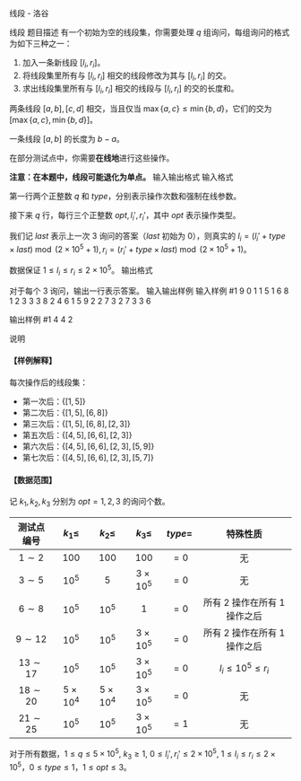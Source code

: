 



线段 - 洛谷














线段
题目描述
有一个初始为空的线段集，你需要处理 $q$ 组询问，每组询问的格式为如下三种之一：

1. 加入一条新线段 $[l_i,r_i]$。
2. 将线段集里所有与 $[l_i,r_i]$ 相交的线段修改为其与 $[l_i,r_i]$ 的交。
3. 求出线段集里所有与 $[l_i,r_i]$ 相交的线段与 $[l_i,r_i]$ 的交的长度和。

两条线段 $[a,b],[c,d]$ 相交，当且仅当 $\max\{a,c\} \leq \min\{b,d\}$，它们的交为 $[\max\{a,c\},\min\{b,d\}]$。

一条线段 $[a,b]$ 的长度为 $b-a$。

在部分测试点中，你需要**在线地**进行这些操作。

**注意：在本题中，线段可能退化为单点。**
输入输出格式
输入格式

第一行两个正整数 $q$ 和 $type$，分别表示操作次数和强制在线参数。

接下来 $q$ 行，每行三个正整数 $opt,l_i',r_i'$，其中 $opt$ 表示操作类型。

我们记 $last$ 表示上一次 $3$ 询问的答案（$last$ 初始为 $0$），则真实的 $l_i = ( l_i' + type \times last ) \bmod ( 2 \times 10^5 + 1 ), r_i = ( r_i' + type \times last ) \bmod ( 2 \times 10^5 + 1 )$。

数据保证 $1 \leq l_i \leq r_i \leq 2 \times 10^5$。
输出格式

对于每个 $3$ 询问，输出一行表示答案。
输入输出样例
输入样例 #1
9 0
1 1 5
1 6 8
1 2 3
3 3 8
2 4 6
1 5 9
2 2 7
3 2 7
3 3 6

输出样例 #1
4
4
2

说明
#### 【样例解释】

每次操作后的线段集：

- 第一次后：$\{ [1,5] \}$
- 第二次后：$\{ [1,5],[6,8] \}$
- 第三次后：$\{ [1,5],[6,8],[2,3] \}$
- 第五次后：$\{ [4,5],[6,6],[2,3] \}$
- 第六次后：$\{ [4,5],[6,6],[2,3],[5,9] \}$
- 第七次后：$\{ [4,5],[6,6],[2,3],[5,7] \}$

#### 【数据范围】

记 $k_1,k_2,k_3$ 分别为 $opt=1,2,3$ 的询问个数。

|    测试点编号    |    $k_1 \leq$    |    $k_2 \leq$    |    $k_3 \leq$    | $type=$ |             特殊性质             |
|:----------------:|:---------------:|:---------------:|:---------------:|:-------:|:--------------------------------:|
|      $1 \sim 2$  |      $100$      |      $100$      |      $100$      |   $=0$  |                无                |
|      $3 \sim 5$  |      $10^5$     |       $5$       | $3 \times 10^5$ |   $=0$  |                无                |
|      $6 \sim 8$  |      $10^5$     |      $10^5$     |        $1$        |   $=0$  | 所有 $2$ 操作在所有 $1$ 操作之后 |
|      $9 \sim 12$ |      $10^5$     |      $10^5$     | $3 \times 10^5$ |   $=0$  | 所有 $2$ 操作在所有 $1$ 操作之后 |
|     $13 \sim 17$ |      $10^5$     |      $10^5$     | $3 \times 10^5$ |   $=0$  |     $l_i \leq 10^5 \leq r_i$     |
|     $18 \sim 20$ | $5 \times 10^4$ | $5 \times 10^4$ | $3 \times 10^5$ |   $=0$  |                无                |
|     $21 \sim 25$ |      $10^5$     |      $10^5$     | $3 \times 10^5$ |   $=1$  |                无                |

对于所有数据，$1 \leq q \leq 5 \times 10^5$, $k_3 \geq 1$, $0 \leq l_i',r_i' \leq 2 \times 10^5$, $1 \leq l_i \leq r_i \leq 2 \times 10^5$，$0 \leq type \leq1$，$1 \leq opt \leq 3$。







